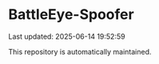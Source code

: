 # BattleEye-Spoofer

Last updated: 2025-06-14 19:52:59

This repository is automatically maintained.
